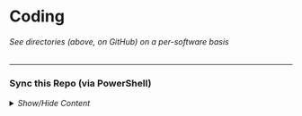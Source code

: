 <!-- ------------------------------------------------------------ -->

<h1>Coding</h1>
<h6><i>See directories (above, on GitHub) on a per-software basis</i></h6>

<!-- ------------------------------------------------------------ -->

<hr />
<h3>Sync this Repo (via PowerShell)</h3>
<details><summary><i>Show/Hide Content</i></summary>
<p>

<h4><u>Prerequisite - Git must be installed on your local workstation:</u></h4>
<ul>
<li>[Download Git](https://git-scm.com/downloads)</li>
</ul>


<h4><u>Instructions (simplified):</u></h4>
<ul>
<li>Run the following line of code in PowerShell:</li>
</ul>
<pre><code>
<#>Copy->Paste->Run this line of code in PowerShell<#> $GithubOwner="mcavallo-git"; $GithubRepo="Coding"; Write-Host "Task - Sync local git repository to origin `"https://github.com/${GithubOwner}/${GithubRepo}.git`"..." -ForegroundColor Green; If (Test-Path "${HOME}/${GithubRepo}") { Set-Location "${HOME}/${GithubRepo}"; git reset --hard "origin/master"; git pull; } Else { Set-Location "${HOME}"; git clone "https://github.com/${GithubOwner}/${GithubRepo}.git"; } . "${HOME}/${GithubRepo}/powershell/_WindowsPowerShell/Modules/ImportModules.ps1"; Write-Host "`nPass - PowerShell Modules Synchronized`n" -ForegroundColor Cyan;
</code></pre>

<h4><u>Instructions (step-by-step):</u></h4>
<ul>
<li>Select the entire line of code (via triple-left-mouseclick on the line of code)</li>
<li>Copy the selected code (via Ctrl+C)</li>
<li>Open PowerShell (via Start-Menu keypress -> type 'PowerShell' -> select 'Windows PowerShell' via left-mouseclick or Enter keypress)</li>
<li>Paste the line of code into the terminal (via Ctrl+V or via right-mouseclick)</li>
<li>Run the pasted line of code (via Enter keypress)</li>
</ul>

</p>
</details>

<!-- ------------------------------------------------------------ -->
